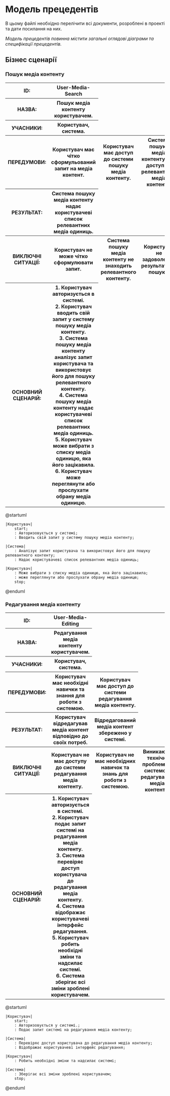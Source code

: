 # Модель прецедентів

В цьому файлі необхідно перелічити всі документи, розроблені в проекті та дати посилання на них.

*Модель прецедентів повинна містити загальні оглядові діаграми та специфікації прецедентів.*

## Бізнес сценарії

### Пошук медіа контенту

<table>
  <tr>
    <th>ID:</th>
    <th>User-Media-Search</th>
  </tr>
  <tr>
    <th>НАЗВА:</th>
    <th>Пошук медіа контенту користувачем.</th>
  <tr>
    <th>УЧАСНИКИ:</th>
    <th>Користувач, система.</th>
  <tr>
    <tr>
    <th>ПЕРЕДУМОВИ:</th>
    <th>Користувач має чітко сформульований запит на медіа контент.</th>
    <th>Користувач має доступ до системи пошуку медіа контенту.</th>
    <th>Система пошуку медіа контенту має доступ до релевантного медіа контенту.</th>
  <tr>
    <tr>
    <th>РЕЗУЛЬТАТ:</th>
    <th>Система пошуку медіа контенту надає користувачеві список релевантних медіа одиниць.</th>
  <tr>
    <tr>
    <th>ВИКЛЮЧНІ СИТУАЦІЇ:</th>
    <th>Користувач не може чітко сформулювати запит.</th>
    <th>Система пошуку медіа контенту не знаходить релевантного контенту.</th>
    <th>Користувач не задоволений результатами пошуку.</th>
  <tr>
    <tr>
    <th>ОСНОВНИЙ СЦЕНАРІЙ:</th>
    <th>
    1. Користувач авторизується в системі.<br>
    2. Користувач вводить свій запит у систему пошуку медіа контенту.<br>
    3. Система пошуку медіа контенту аналізує запит користувача та використовує його для пошуку релевантного контенту.<br>
    4. Система пошуку медіа контенту надає користувачеві список релевантних медіа одиниць.<br>
    5. Користувач може вибрати з списку медіа одиницю, яка його зацікавила.<br>
    6. Користувач може переглянути або прослухати обрану медіа одиницю.<br>
    </th>
  <tr>
</table>

@startuml

    |Користувач|
        start;
        : Авторизовується у системі;
        : Вводить свій запит у систему пошуку медіа контенту;

    |Система|
        : Аналізує запит користувача та використовує його для пошуку релевантного контенту;
        : Надає користувачеві список релевантних медіа одиниць;

    |Користувач|
        : Може вибрати з списку медіа одиницю, яка його зацікавила;
        : може переглянути або прослухати обрану медіа одиницю;
        stop;

@enduml

### Редагування медіа контенту

<table>
  <tr>
    <th>ID:</th>
    <th>User-Media-Editing</th>
  </tr>
  <tr>
    <th>НАЗВА:</th>
    <th>Редагування медіа контенту користувачем.</th>
  <tr>
    <th>УЧАСНИКИ:</th>
    <th>Користувач, система.</th>
  <tr>
    <tr>
    <th>ПЕРЕДУМОВИ:</th>
    <th>Користувач має необхідні навички та знання для роботи з системою.</th>
    <th>Користувач має доступ до системи редагування медіа контенту.</th>
  <tr>
    <tr>
    <th>РЕЗУЛЬТАТ:</th>
    <th>Користувач відредагував медіа контент відповідно до своїх потреб.</th>
    <th>Відредагований медіа контент збережено у системі.</th>
  <tr>
    <tr>
    <th>ВИКЛЮЧНІ СИТУАЦІЇ:</th>
    <th>Користувач не має доступу до системи редагування медіа контенту.</th>
    <th>Користувач не має необхідних навичок та знань для роботи з системою.</th>
    <th>Виникають технічні проблеми з системою редагування медіа контенту.</th>
  <tr>
    <tr>
    <th>ОСНОВНИЙ СЦЕНАРІЙ:</th>
    <th>
    1. Користувач авторизується в системі.<br>
    2. Користувач подає запит системі на редагування медіа контенту.<br>
    3. Система перевіряє доступ користувача до редагування медіа контенту.<br>
    4. Система відображає користувачеві інтерфейс редагування.<br>
    5. Користувач робить необхідні зміни та надсилає системі.<br>
    6. Система зберігає всі зміни зроблені користувачем.<br>
    </th>
  <tr>
</table>

@startuml

    |Користувач|
        start;
        : Авторизовується у системі.;
        : Подає запит системі на редагування медіа контенту;

    |Система|
        : Перевіряє доступ користувача до редагування медіа контенту;
        : Відображає користувачеві інтерфейс редагування;

    |Користувач|
        : Робить необхідні зміни та надсилає системі;

    |Система|
        : Зберігає всі зміни зроблені користувачем;
        stop;
@enduml
